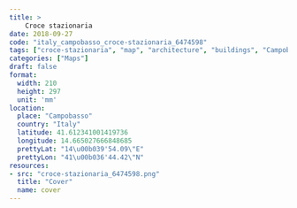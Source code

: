 ```yaml
---
title: > 
    Croce stazionaria
date: 2018-09-27
code: "italy_campobasso_croce-stazionaria_6474598"
tags: ["croce-stazionaria", "map", "architecture", "buildings", "Campobasso", "Italy"]
categories: ["Maps"]
draft: false
format:
  width: 210
  height: 297
  unit: 'mm'
location:
  place: "Campobasso"
  country: "Italy"
  latitude: 41.612341001419736
  longitude: 14.665027666848685
  prettyLat: "14\u00b039'54.09\"E"
  prettyLon: "41\u00b036'44.42\"N"
resources:
- src: "croce-stazionaria_6474598.png"
  title: "Cover"
  name: cover
---
```

